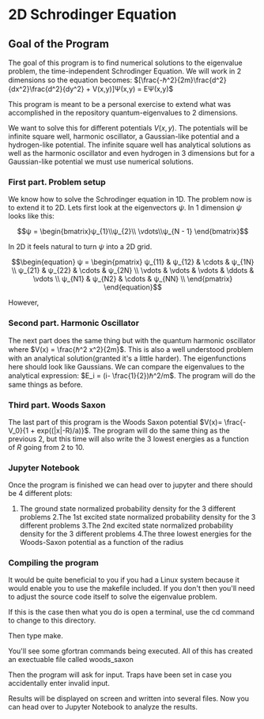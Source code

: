 # 2D Schrodinger Equation 
## Goal of the Program 
 The goal of this program is to find numerical solutions to the eigenvalue problem, the time-independent Schrodinger Equation. 
 We will work in 2 dimensions so the equation becomes: 
 $[\frac{-ℏ^2}{2m}\frac{d^2}{dx^2}\frac{d^2}{dy^2} + V(x,y)]Ψ(x,y) = EΨ(x,y)$ 

 This program is meant to be a personal exercise to extend what was accomplished in the repository quantum-eigenvalues 
 to 2 dimensions. 
 
 We want to solve this for different potentials $V(x,y)$. The potentials will be infinite square well, harmonic oscillator, 
 a Gaussian-like potential and a hydrogen-like potential. The infinite square well has analytical solutions as well as the harmonic 
 oscillator and even hydrogen in 3 dimensions but for a Gaussian-like potential we must use numerical solutions. 
 


### First part. Problem setup
 We know how to solve the Schrodinger equation in 1D. The problem now is to extend it to 2D. Lets first look at the eigenvectors $ψ$. 
 In 1 dimension $ψ$ looks like this: 
 
 ```math
ψ = \begin{bmatrix}ψ_{1}\\ψ_{2}\\ \vdots\\ψ_{N - 1} \end{bmatrix}
```

In 2D it feels natural to turn $ψ$ into a 2D grid. 
```math
\begin{equation}
ψ =
\begin{pmatrix}
  ψ_{11}       & ψ_{12}   & \cdots  & ψ_{1N}  \\
  ψ_{21}       & ψ_{22}   & \cdots  & ψ_{2N}  \\
  \vdots  & \vdots  & \vdots  & \ddots  & \vdots \\
  ψ_{N1}       & ψ_{N2}   & \cdots  & ψ_{NN} \\
\end{pmatrix}
\end{equation}
```
However, 
 ### Second part. Harmonic Oscillator 
 The next part does the same thing but with the quantum harmonic oscillator where $V(x) = \frac{ℏ^2 x^2}{2m}$. This is also a well understood problem with 
 an analytical solution(granted it's a little harder). The eigenfunctions here should look like Gaussians. We can compare the eigenvalues to the analytical 
 expression: 
 $E_i = (i- \frac{1}{2})ℏ^2/m$. The program will do the same things as before. 
 
 ### Third part. Woods Saxon 
 The last part of this program is the Woods Saxon potential $V(x)= \frac{-V_0}{1 + exp((|x|-R)/a)}$. The program will do the same thing as the previous 2, 
 but this time will also write the 3 lowest energies as a function of $R$ going from 2 to 10. 
 
 ### Jupyter Notebook 
 Once the program is finished we can head over to jupyter and there should be 4 different plots: 
 1. The ground state normalized probability density for the 3 different problems
 2.The 1st excited state normalized probability density for the 3 different problems
 3.The 2nd excited state normalized probability density for the 3 different problems
 4.The three lowest energies for the Woods-Saxon potential as a function of the radius 
 
 ### Compiling the program 
 It would be quite beneficial to you if you had a Linux system because it would enable you to use the makefile included. 
If you don't then you'll need to adjust the source code itself to solve the eigenvalue problem.

If this is the case then what you do is open a terminal, use the cd command to change to this directory. 

Then type make. 

You'll see some gfortran commands being executed. All of this has created an exectuable file called woods_saxon

Then the program will ask for input. Traps have been set in case you accidentally enter invalid input. 

Results will be displayed on screen and written into several files. Now you can head over to Jupyter Notebook 
to analyze the results. 
